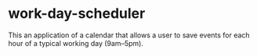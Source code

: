 # work-day-scheduler
This an application of a calendar that allows a user to save events for each hour of a typical working day (9am–5pm).
